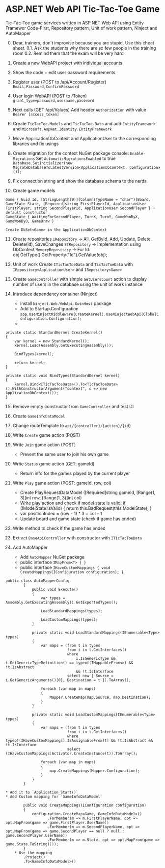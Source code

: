ASP.NET Web API Tic-Tac-Toe Game
================================

Tic-Tac-Toe game services written in ASP.NET Web API using Entity Framewor Code-First, Repository pattern, Unit of work pattern, Ninject and AutoMapper

0. Dear, trainers, don't improvise because you are stupid. Use this cheat sheet.
0.1. Ask the students why there are so few people in the training room
0.2. Remind them that the exam will be very hard

1. Create a new WebAPI project with individual accounts

2. Show the code + edit user password requirements

3. Register user (POST to /api/Account/Register)
	`Email,Password,ConfirmPassword`

4. User login WebAPI (POST to /Token)
	`grant_type=password,username,password`

5. Next calls (GET /api/Values)
	Add header `Authorization` with value `Bearer [access_token]`

6. Create `TicTacToe.Models` and `TicTacToe.Data` and add `EntityFramework` and `Microsoft.AspNet.Identity.EntityFramework`

7. Move ApplicationDbContext and ApplicationUser to the corresponding libraries and fix usings

8. Create migration for the context
	NuGet package console: `Enable-Migrations`
	Set `AutomaticMigrationsEnabled` to true
	`Database.SetInitializer(new MigrateDatabaseToLatestVersion<ApplicationDbContext, Configuration>());`

9. Fix connection string and show the database schema to the nerds

10. Create game models
```
Game { Guid Id, [StringLength(9)][Column(TypeName = "char")]Board, GameState State, [Required]string FirstPlayerId, ApplicationUser FirstPlayer, string SecondPlayerId, ApplicationUser SecondPlayer } + default constructor
GameState { WaitingForSecondPlayer, TurnX, TurnY, GameWonByX, GameWonByO, GameDraw }
```
	Create DbSet<Game> in the ApplicationDbContext

11. Create repositories
	`IRepository` -> All, GetById, Add, Update, Delete, Delete(id), SaveChanges
	`EfRepository` -> Implementation using DbContext
	`MemoryRepository` -> For Id: obj.GetType().GetProperty("Id").GetValue(obj);

12. Unit of work
	Create `ITicTacToeData` and `TicTacToeData` with `IRepository<ApplicationUser>` and `IRepository<Game>`

13. Create `GameController` with simple `GetUsersCount` action to display number of users in the database using the unit of work instance

14. Introduce dependency container (Ninject)
	* install `Ninject.Web.WebApi.OwinHost` package
	* Add to Startup.Configuration `app.UseNinjectMiddleware(CreateKernel).UseNinjectWebApi(GlobalConfiguration.Configuration);`
	*     
```
private static StandardKernel CreateKernel()
{
	var kernel = new StandardKernel();
	kernel.Load(Assembly.GetExecutingAssembly());

	BindTypes(kernel);

	return kernel;
}

private static void BindTypes(StandardKernel kernel)
{
	kernel.Bind<ITicTacToeData>().To<TicTacToeData>().WithConstructorArgument("context", c => new ApplicationDbContext());
}
```

15. Remove empty constructor from `GameController` and test DI

16. Create `GameInfoDataModel`

17. Change routeTemplate to `api/{controller}/{action}/{id}`

18. Write `Create` game action (POST)

19. Write `Join` game action (POST)
	* Prevent the same user to join his own game

20. Write `Status` game action (GET: gameId)
	* Return info for the games played by the current player

21. Write `Play` game action (POST: gameId, row, col)
	* Create PlayRequestDataModel ([Required]string gameId, [Range(1, 3)]int row, [Range(1, 3)]int col)
	* Write play action and check if model state is valid: if (!ModelState.IsValid) { return this.BadRequest(this.ModelState); }
	* var positionIndex = (row - 1) * 3 + col - 1
	* Update board and game state (check if game has ended)

22. Write method to check if the game has ended

23. Extract `BaseApiController` with constructor with `ITicTacToeData`

24. Add AutoMapper
	* Add `AutoMapper` NuGet package
	* public interface `IMapFrom<T> { }`
	* public interface `IHaveCustomMappings { void CreateMappings(IConfiguration configuration); }`
```
public class AutoMapperConfig
		{
			public void Execute()
			{
				var types = Assembly.GetExecutingAssembly().GetExportedTypes();

				LoadStandardMappings(types);

				LoadCustomMappings(types);
			}

			private static void LoadStandardMappings(IEnumerable<Type> types)
			{
				var maps = (from t in types
							from i in t.GetInterfaces()
							where
								i.IsGenericType && i.GetGenericTypeDefinition() == typeof(IMappableFrom<>) && !t.IsAbstract
								&& !t.IsInterface
							select new { Source = i.GetGenericArguments()[0], Destination = t }).ToArray();

				foreach (var map in maps)
				{
					Mapper.CreateMap(map.Source, map.Destination);
				}
			}

			private static void LoadCustomMappings(IEnumerable<Type> types)
			{
				var maps = (from t in types
							from i in t.GetInterfaces()
							where typeof(IHaveCustomMappings).IsAssignableFrom(t) && !t.IsAbstract && !t.IsInterface
							select (IHaveCustomMappings)Activator.CreateInstance(t)).ToArray();

				foreach (var map in maps)
				{
					map.CreateMappings(Mapper.Configuration);
				}
			}
		}
```
	* Add it to `Application_Start()`
	* Add Custom mapping for `GameInfoDataModel`
```
		public void CreateMappings(IConfiguration configuration)
		{
			configuration.CreateMap<Game, GameInfoDataModel>()
				   .ForMember(m => m.FirstPlayerName, opt => opt.MapFrom(game => game.FirstPlayer.UserName))
				   .ForMember(m => m.SecondPlayerName, opt => opt.MapFrom(game => game.SecondPlayer == null ? null : game.SecondPlayer.UserName))
				   .ForMember(m => m.State, opt => opt.MapFrom(game => game.State.ToString()));
		}
	* Use the mapping
		.Project()
		.To<GameInfoDataModel>()
```
